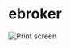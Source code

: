# ebroker

![Print screen](https://raw.githubusercontent.com/he--/ebroker/master/ebroker/WebContent/imagens/prtSc.png)
